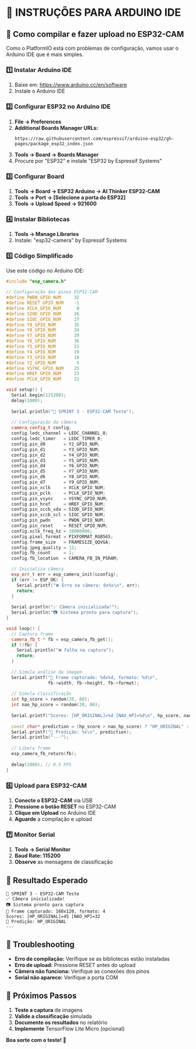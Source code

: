 # 📱 INSTRUÇÕES PARA ARDUINO IDE

## 🚀 Como compilar e fazer upload no ESP32-CAM

Como o PlatformIO está com problemas de configuração, vamos usar o Arduino IDE que é mais simples.

### 1️⃣ **Instalar Arduino IDE**
1. Baixe em: https://www.arduino.cc/en/software
2. Instale o Arduino IDE

### 2️⃣ **Configurar ESP32 no Arduino IDE**
1. **File → Preferences**
2. **Additional Boards Manager URLs:** 
   ```
   https://raw.githubusercontent.com/espressif/arduino-esp32/gh-pages/package_esp32_index.json
   ```
3. **Tools → Board → Boards Manager**
4. Procure por "ESP32" e instale "ESP32 by Espressif Systems"

### 3️⃣ **Configurar Board**
1. **Tools → Board → ESP32 Arduino → AI Thinker ESP32-CAM**
2. **Tools → Port → [Selecione a porta do ESP32]**
3. **Tools → Upload Speed → 921600**

### 4️⃣ **Instalar Bibliotecas**
1. **Tools → Manage Libraries**
2. Instale: "esp32-camera" by Espressif Systems

### 5️⃣ **Código Simplificado**
Use este código no Arduino IDE:

```cpp
#include "esp_camera.h"

// Configuração dos pinos ESP32-CAM
#define PWDN_GPIO_NUM     32
#define RESET_GPIO_NUM    -1
#define XCLK_GPIO_NUM      0
#define SIOD_GPIO_NUM     26
#define SIOC_GPIO_NUM     27
#define Y9_GPIO_NUM       35
#define Y8_GPIO_NUM       34
#define Y7_GPIO_NUM       39
#define Y6_GPIO_NUM       36
#define Y5_GPIO_NUM       21
#define Y4_GPIO_NUM       19
#define Y3_GPIO_NUM       18
#define Y2_GPIO_NUM        5
#define VSYNC_GPIO_NUM    25
#define HREF_GPIO_NUM     23
#define PCLK_GPIO_NUM     22

void setup() {
  Serial.begin(115200);
  delay(1000);
  
  Serial.println("🚀 SPRINT 3 - ESP32-CAM Teste");
  
  // Configuração da câmera
  camera_config_t config;
  config.ledc_channel = LEDC_CHANNEL_0;
  config.ledc_timer   = LEDC_TIMER_0;
  config.pin_d0       = Y2_GPIO_NUM;
  config.pin_d1       = Y3_GPIO_NUM;
  config.pin_d2       = Y4_GPIO_NUM;
  config.pin_d3       = Y5_GPIO_NUM;
  config.pin_d4       = Y6_GPIO_NUM;
  config.pin_d5       = Y7_GPIO_NUM;
  config.pin_d6       = Y8_GPIO_NUM;
  config.pin_d7       = Y9_GPIO_NUM;
  config.pin_xclk     = XCLK_GPIO_NUM;
  config.pin_pclk     = PCLK_GPIO_NUM;
  config.pin_vsync    = VSYNC_GPIO_NUM;
  config.pin_href     = HREF_GPIO_NUM;
  config.pin_sccb_sda = SIOD_GPIO_NUM;
  config.pin_sccb_scl = SIOC_GPIO_NUM;
  config.pin_pwdn     = PWDN_GPIO_NUM;
  config.pin_reset    = RESET_GPIO_NUM;
  config.xclk_freq_hz = 20000000;
  config.pixel_format = PIXFORMAT_RGB565;
  config.frame_size   = FRAMESIZE_QQVGA;
  config.jpeg_quality = 12;
  config.fb_count     = 1;
  config.fb_location  = CAMERA_FB_IN_PSRAM;

  // Inicializa câmera
  esp_err_t err = esp_camera_init(&config);
  if (err != ESP_OK) {
    Serial.printf("❌ Erro na câmera: 0x%x\n", err);
    return;
  }
  
  Serial.println("✅ Câmera inicializada!");
  Serial.println("📷 Sistema pronto para captura");
}

void loop() {
  // Captura frame
  camera_fb_t * fb = esp_camera_fb_get();
  if (!fb) {
    Serial.println("❌ Falha na captura");
    return;
  }
  
  // Simula análise da imagem
  Serial.printf("📸 Frame capturado: %dx%d, formato: %d\n", 
                fb->width, fb->height, fb->format);
  
  // Simula classificação
  int hp_score = random(20, 80);
  int nao_hp_score = random(20, 80);
  
  Serial.printf("Scores: [HP_ORIGINAL]=%d [NAO_HP]=%d\n", hp_score, nao_hp_score);
  
  const char* prediction = (hp_score > nao_hp_score) ? "HP_ORIGINAL" : "NAO_HP";
  Serial.printf("🎯 Predição: %s\n", prediction);
  Serial.println("---");
  
  // Libera frame
  esp_camera_fb_return(fb);
  
  delay(2000); // 0.5 FPS
}
```

### 6️⃣ **Upload para ESP32-CAM**
1. **Conecte o ESP32-CAM** via USB
2. **Pressione o botão RESET** no ESP32-CAM
3. **Clique em Upload** no Arduino IDE
4. **Aguarde** a compilação e upload

### 7️⃣ **Monitor Serial**
1. **Tools → Serial Monitor**
2. **Baud Rate: 115200**
3. **Observe** as mensagens de classificação

## 🎯 **Resultado Esperado**

```
🚀 SPRINT 3 - ESP32-CAM Teste
✅ Câmera inicializada!
📷 Sistema pronto para captura
📸 Frame capturado: 160x120, formato: 4
Scores: [HP_ORIGINAL]=45 [NAO_HP]=32
🎯 Predição: HP_ORIGINAL
---
```

## 🔧 **Troubleshooting**

- **Erro de compilação:** Verifique se as bibliotecas estão instaladas
- **Erro de upload:** Pressione RESET antes do upload
- **Câmera não funciona:** Verifique as conexões dos pinos
- **Serial não aparece:** Verifique a porta COM

## 🎉 **Próximos Passos**

1. **Teste a captura** de imagens
2. **Valide a classificação** simulada
3. **Documente os resultados** no relatório
4. **Implemente** TensorFlow Lite Micro (opcional)

**Boa sorte com o teste! 🚀**

